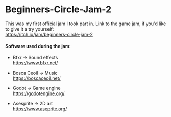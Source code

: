 # Beginners-Circle-Jam-2

This was my first official jam I took part in.
Link to the game jam, if you'd like to give it a try yourself:<br>
https://itch.io/jam/beginners-circle-jam-2

#### Software used during the jam:
* Bfxr -> Sound effects<br>
https://www.bfxr.net/<br>

* Bosca Ceoil -> Music<br>
https://boscaceoil.net/<br>
* Godot -> Game engine<br>
https://godotengine.org/<br>
* Asesprite -> 2D art<br>
https://www.aseprite.org/<br>
